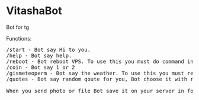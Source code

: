 
# VitashaBot
Bot for tg

Functions:
<pre>
/start - Bot say Hi to you.
/help - Bot say help.
/reboot - Bot reboot VPS. To use this you must do command in ssh: sudo chmod u+s /sbin/reboot
/coin - Bot say 1 or 2
/gismeteoperm - Bot say the weather. To use this you must registr on openweathermap.org.
/quotes - Bot say random qoute for you, Bot choose it with random.org from 1000+ quotes.

When you send photo or file Bot save it on your server in folders files and photos.
</pre>